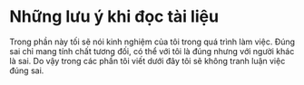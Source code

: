# Những lưu ý khi đọc tài liệu

Trong phần này tối sẽ nói kinh nghiệm của tôi trong quá trình làm việc. Đúng sai chỉ mang tính chất tương đối, có thể với tôi là đúng nhưng với người khác là sai. Do vậy trong các phần tôi viết dưới đây tôi sẽ không tranh luận việc đúng sai.
